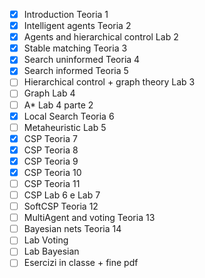 - [x] Introduction Teoria 1 
- [x] Intelligent agents Teoria 2
- [x] Agents and hierarchical control Lab 2
- [x] Stable matching Teoria 3
- [x] Search uninformed Teoria 4
- [x] Search informed Teoria 5
- [ ] Hierarchical control + graph theory Lab 3 
- [ ] Graph Lab 4
- [ ] A* Lab 4 parte 2
- [x] Local Search Teoria 6
- [ ] Metaheuristic Lab 5
- [x] CSP Teoria 7
- [x] CSP Teoria 8
- [x] CSP Teoria 9
- [x] CSP Teoria 10
- [ ] CSP Teoria 11
- [ ] CSP Lab 6 e Lab 7 
- [ ] SoftCSP Teoria 12
- [ ] MultiAgent and voting Teoria 13
- [ ] Bayesian nets Teoria 14
- [ ] Lab Voting 
- [ ] Lab Bayesian
- [ ] Esercizi in classe + fine pdf 
